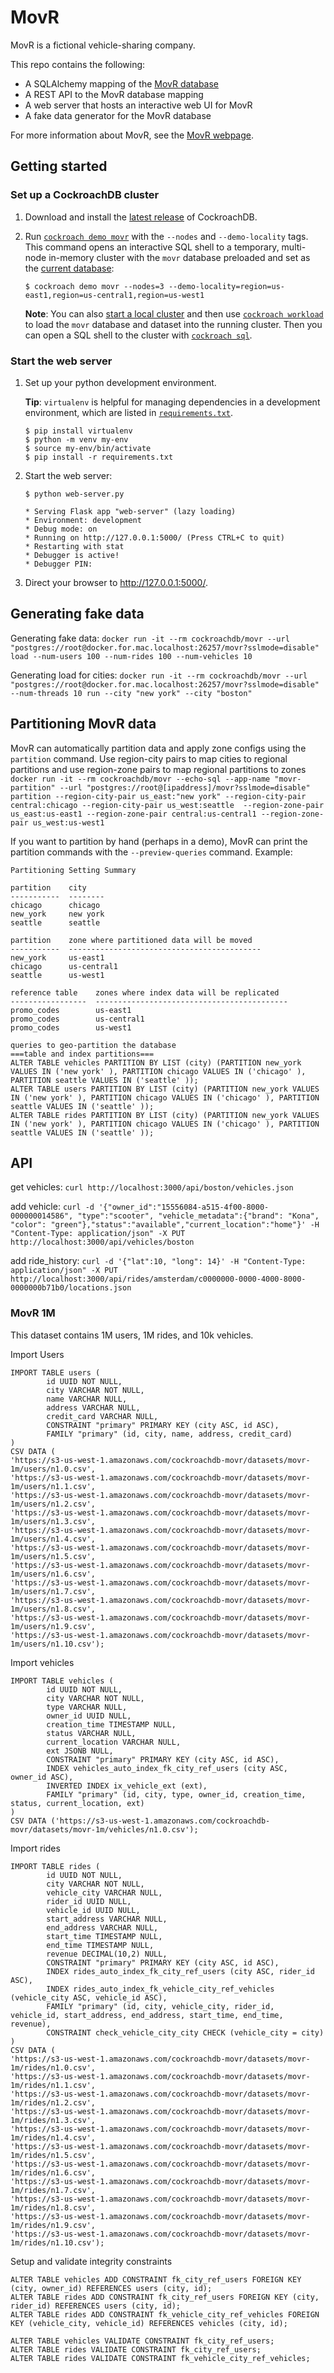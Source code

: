 # MovR

MovR is a fictional vehicle-sharing company. 

This repo contains the following:

- A SQLAlchemy mapping of the [MovR database](https://www.cockroachlabs.com/docs/dev/movr.html)
- A REST API to the MovR database mapping
- A web server that hosts an interactive web UI for MovR
- A fake data generator for the MovR database

For more information about MovR, see the [MovR webpage](https://www.cockroachlabs.com/docs/dev/movr.html).

## Getting started

### Set up a CockroachDB cluster

1. Download and install the [latest release](https://www.cockroachlabs.com/docs/releases/#testing-releases) of CockroachDB.

2. Run [`cockroach demo movr`](https://www.cockroachlabs.com/docs/dev/cockroach-demo.html) with the `--nodes` and `--demo-locality` tags. This command opens an interactive SQL shell to a temporary, multi-node in-memory cluster with the `movr` database preloaded and set as the [current database](https://www.cockroachlabs.com/docs/dev/sql-name-resolution.html#current-database):
    ~~~ shell
    $ cockroach demo movr --nodes=3 --demo-locality=region=us-east1,region=us-central1,region=us-west1
    ~~~

    **Note**: You can also [start a local cluster](https://www.cockroachlabs.com/docs/dev/start-a-local-cluster.html) and then use [`cockroach workload`](https://www.cockroachlabs.com/docs/dev/cockroach-workload.html#movr-workload) to load the `movr` database and dataset into the running cluster. Then you can open a SQL shell to the cluster with [`cockroach sql`](https://www.cockroachlabs.com/docs/dev/cockroach-sql.html).

### Start the web server

1. Set up your python development environment. 

    **Tip**: `virtualenv` is helpful for managing dependencies in a development environment, which are listed in [`requirements.txt`](/requirements.txt).

    ~~~ shell
    $ pip install virtualenv
    $ python -m venv my-env
    $ source my-env/bin/activate
    $ pip install -r requirements.txt
    ~~~

2. Start the web server:
    
    ~~~ shell
    $ python web-server.py
    ~~~
    ~~~
    * Serving Flask app "web-server" (lazy loading)
    * Environment: development
    * Debug mode: on
    * Running on http://127.0.0.1:5000/ (Press CTRL+C to quit)
    * Restarting with stat
    * Debugger is active!
    * Debugger PIN: 
    ~~~
3. Direct your browser to http://127.0.0.1:5000/.

## Generating fake data

Generating fake data: `docker run -it --rm cockroachdb/movr --url "postgres://root@docker.for.mac.localhost:26257/movr?sslmode=disable" load --num-users 100 --num-rides 100 --num-vehicles 10`

Generating load for cities: `docker run -it --rm cockroachdb/movr --url "postgres://root@docker.for.mac.localhost:26257/movr?sslmode=disable" --num-threads 10 run --city "new york" --city "boston"`

## Partitioning MovR data

MovR can automatically partition data and apply zone configs using the `partition` command.
Use region-city pairs to map cities to regional partitions and use region-zone pairs to map regional partitions to zones
`docker run -it --rm cockroachdb/movr --echo-sql --app-name "movr-partition" --url "postgres://root@[ipaddress]/movr?sslmode=disable" partition --region-city-pair us_east:"new york" --region-city-pair central:chicago --region-city-pair us_west:seattle  --region-zone-pair us_east:us-east1 --region-zone-pair central:us-central1 --region-zone-pair us_west:us-west1`

If you want to partition by hand (perhaps in a demo), MovR can print the partition commands with the `--preview-queries` command. Example:
```
Partitioning Setting Summary

partition    city
-----------  --------
chicago      chicago
new_york     new york
seattle      seattle

partition    zone where partitioned data will be moved
-----------  -------------------------------------------
new_york     us-east1
chicago      us-central1
seattle      us-west1

reference table    zones where index data will be replicated
-----------------  -------------------------------------------
promo_codes        us-east1
promo_codes        us-central1
promo_codes        us-west1

queries to geo-partition the database
===table and index partitions===
ALTER TABLE vehicles PARTITION BY LIST (city) (PARTITION new_york VALUES IN ('new york' ), PARTITION chicago VALUES IN ('chicago' ), PARTITION seattle VALUES IN ('seattle' ));
ALTER TABLE users PARTITION BY LIST (city) (PARTITION new_york VALUES IN ('new york' ), PARTITION chicago VALUES IN ('chicago' ), PARTITION seattle VALUES IN ('seattle' ));
ALTER TABLE rides PARTITION BY LIST (city) (PARTITION new_york VALUES IN ('new york' ), PARTITION chicago VALUES IN ('chicago' ), PARTITION seattle VALUES IN ('seattle' ));
```

## API

get vehicles: `curl http://localhost:3000/api/boston/vehicles.json`

add vehicle: `curl -d '{"owner_id":"15556084-a515-4f00-8000-000000014586", "type":"scooter", "vehicle_metadata":{"brand": "Kona", "color": "green"},"status":"available","current_location":"home"}' -H "Content-Type: application/json" -X PUT http://localhost:3000/api/vehicles/boston`

add ride_history: `curl -d '{"lat":10, "long": 14}' -H "Content-Type: application/json" -X PUT http://localhost:3000/api/rides/amsterdam/c0000000-0000-4000-8000-0000000b71b0/locations.json`


### MovR 1M

This dataset contains 1M users, 1M rides, and 10k vehicles.

Import Users
```
IMPORT TABLE users (
        id UUID NOT NULL,
        city VARCHAR NOT NULL,
        name VARCHAR NULL,
        address VARCHAR NULL,
        credit_card VARCHAR NULL,
        CONSTRAINT "primary" PRIMARY KEY (city ASC, id ASC),
        FAMILY "primary" (id, city, name, address, credit_card)
)
CSV DATA (
'https://s3-us-west-1.amazonaws.com/cockroachdb-movr/datasets/movr-1m/users/n1.0.csv', 
'https://s3-us-west-1.amazonaws.com/cockroachdb-movr/datasets/movr-1m/users/n1.1.csv', 
'https://s3-us-west-1.amazonaws.com/cockroachdb-movr/datasets/movr-1m/users/n1.2.csv', 
'https://s3-us-west-1.amazonaws.com/cockroachdb-movr/datasets/movr-1m/users/n1.3.csv', 
'https://s3-us-west-1.amazonaws.com/cockroachdb-movr/datasets/movr-1m/users/n1.4.csv', 
'https://s3-us-west-1.amazonaws.com/cockroachdb-movr/datasets/movr-1m/users/n1.5.csv', 
'https://s3-us-west-1.amazonaws.com/cockroachdb-movr/datasets/movr-1m/users/n1.6.csv', 
'https://s3-us-west-1.amazonaws.com/cockroachdb-movr/datasets/movr-1m/users/n1.7.csv', 
'https://s3-us-west-1.amazonaws.com/cockroachdb-movr/datasets/movr-1m/users/n1.8.csv', 
'https://s3-us-west-1.amazonaws.com/cockroachdb-movr/datasets/movr-1m/users/n1.9.csv',
'https://s3-us-west-1.amazonaws.com/cockroachdb-movr/datasets/movr-1m/users/n1.10.csv');

```

Import vehicles

```
IMPORT TABLE vehicles (
        id UUID NOT NULL,
        city VARCHAR NOT NULL,
        type VARCHAR NULL,
        owner_id UUID NULL,
        creation_time TIMESTAMP NULL,
        status VARCHAR NULL,
        current_location VARCHAR NULL,
        ext JSONB NULL,
        CONSTRAINT "primary" PRIMARY KEY (city ASC, id ASC),
        INDEX vehicles_auto_index_fk_city_ref_users (city ASC, owner_id ASC),
        INVERTED INDEX ix_vehicle_ext (ext),
        FAMILY "primary" (id, city, type, owner_id, creation_time, status, current_location, ext)
)                                                                                                                                                                
CSV DATA ('https://s3-us-west-1.amazonaws.com/cockroachdb-movr/datasets/movr-1m/vehicles/n1.0.csv');

```

Import rides

```
IMPORT TABLE rides (
        id UUID NOT NULL,
        city VARCHAR NOT NULL,
        vehicle_city VARCHAR NULL,
        rider_id UUID NULL,
        vehicle_id UUID NULL,
        start_address VARCHAR NULL,
        end_address VARCHAR NULL,
        start_time TIMESTAMP NULL,
        end_time TIMESTAMP NULL,
        revenue DECIMAL(10,2) NULL,
        CONSTRAINT "primary" PRIMARY KEY (city ASC, id ASC),
        INDEX rides_auto_index_fk_city_ref_users (city ASC, rider_id ASC),
        INDEX rides_auto_index_fk_vehicle_city_ref_vehicles (vehicle_city ASC, vehicle_id ASC),
        FAMILY "primary" (id, city, vehicle_city, rider_id, vehicle_id, start_address, end_address, start_time, end_time, revenue),
        CONSTRAINT check_vehicle_city_city CHECK (vehicle_city = city)
) 
CSV DATA (
'https://s3-us-west-1.amazonaws.com/cockroachdb-movr/datasets/movr-1m/rides/n1.0.csv', 
'https://s3-us-west-1.amazonaws.com/cockroachdb-movr/datasets/movr-1m/rides/n1.1.csv', 
'https://s3-us-west-1.amazonaws.com/cockroachdb-movr/datasets/movr-1m/rides/n1.2.csv', 
'https://s3-us-west-1.amazonaws.com/cockroachdb-movr/datasets/movr-1m/rides/n1.3.csv', 
'https://s3-us-west-1.amazonaws.com/cockroachdb-movr/datasets/movr-1m/rides/n1.4.csv', 
'https://s3-us-west-1.amazonaws.com/cockroachdb-movr/datasets/movr-1m/rides/n1.5.csv', 
'https://s3-us-west-1.amazonaws.com/cockroachdb-movr/datasets/movr-1m/rides/n1.6.csv', 
'https://s3-us-west-1.amazonaws.com/cockroachdb-movr/datasets/movr-1m/rides/n1.7.csv', 
'https://s3-us-west-1.amazonaws.com/cockroachdb-movr/datasets/movr-1m/rides/n1.8.csv', 
'https://s3-us-west-1.amazonaws.com/cockroachdb-movr/datasets/movr-1m/rides/n1.9.csv',
'https://s3-us-west-1.amazonaws.com/cockroachdb-movr/datasets/movr-1m/rides/n1.10.csv');
```

Setup and validate integrity constraints

```
ALTER TABLE vehicles ADD CONSTRAINT fk_city_ref_users FOREIGN KEY (city, owner_id) REFERENCES users (city, id);
ALTER TABLE rides ADD CONSTRAINT fk_city_ref_users FOREIGN KEY (city, rider_id) REFERENCES users (city, id);
ALTER TABLE rides ADD CONSTRAINT fk_vehicle_city_ref_vehicles FOREIGN KEY (vehicle_city, vehicle_id) REFERENCES vehicles (city, id);

ALTER TABLE vehicles VALIDATE CONSTRAINT fk_city_ref_users;
ALTER TABLE rides VALIDATE CONSTRAINT fk_city_ref_users;
ALTER TABLE rides VALIDATE CONSTRAINT fk_vehicle_city_ref_vehicles;


```
